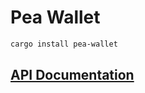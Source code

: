 # Pea Wallet

```bash
cargo install pea-wallet
```

## [API Documentation](https://docs.rs/pea-wallet)